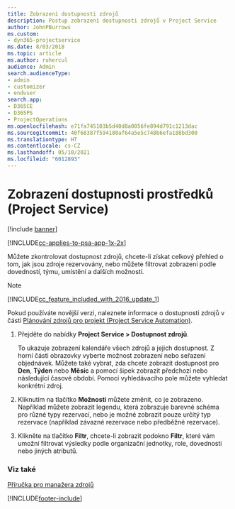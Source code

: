 ```yaml
---
title: Zobrazení dostupnosti zdrojů
description: Postup zobrazení dostupnosti zdrojů v Project Service
author: JohnPBurrows
ms.custom:
- dyn365-projectservice
ms.date: 8/03/2018
ms.topic: article
ms.author: ruhercul
audience: Admin
search.audienceType:
- admin
- customizer
- enduser
search.app:
- D365CE
- D365PS
- ProjectOperations
ms.openlocfilehash: e71fa745103b5d40d8a0056fe894d791c1213dac
ms.sourcegitcommit: 40f68387f594180af64a5e5c748b6efa188bd300
ms.translationtype: HT
ms.contentlocale: cs-CZ
ms.lasthandoff: 05/10/2021
ms.locfileid: "6012893"
---
```

# <a name="view-resource-availability-project-service"></a>Zobrazení dostupnosti prostředků (Project Service)

[!include [banner](../includes/psa-now-project-operations.md)]

[!INCLUDE[cc-applies-to-psa-app-1x-2x](../includes/cc-applies-to-psa-app-1x-2x.md)]

Můžete zkontrolovat dostupnost zdrojů, chcete-li získat celkový přehled o tom, jak jsou zdroje rezervovány, nebo můžete filtrovat zobrazení podle dovedností, týmu, umístění a dalších možností.  
  
> [!NOTE]
> [!INCLUDE[cc_feature_included_with_2016_update_1](../includes/cc-feature-included-with-2016-update-1.md)]  
> 
>  Pokud používáte novější verzi, naleznete informace o dostupnosti zdrojů v části [Plánování zdrojů pro projekt (Project Service Automation)](../psa/schedule-resources-project.md).  

1. Přejděte do nabídky **Project Service > Dostupnost zdrojů**.  

    To ukazuje zobrazení kalendáře všech zdrojů a jejich dostupnost. Z horní části obrazovky vyberte možnost zobrazení nebo seřazení objednávek. Můžete také vybrat, zda chcete zobrazit dostupnost pro **Den**, **Týden** nebo **Měsíc** a pomocí šipek zobrazit předchozí nebo následující časové období. Pomocí vyhledávacího pole můžete vyhledat konkrétní zdroj.  

2. Kliknutím na tlačítko **Možnosti** můžete změnit, co je zobrazeno. Například můžete zobrazit legendu, která zobrazuje barevné schéma pro různé typy rezervací, nebo je možné zobrazit pouze určitý typ rezervace (například závazné rezervace nebo předběžné rezervace).  

3. Klikněte na tlačítko **Filtr**, chcete-li zobrazit podokno **Filtr**, které vám umožní filtrovat výsledky podle organizační jednotky, role, dovednosti nebo jiných atributů.  

### <a name="see-also"></a>Viz také  
 [Příručka pro manažera zdrojů](../psa/resource-manager-guide.md)


[!INCLUDE[footer-include](../includes/footer-banner.md)]